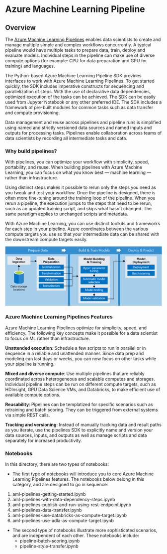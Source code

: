 # Azure Machine Learning Pipeline

## Overview

The [Azure Machine Learning Pipelines](https://docs.microsoft.com/en-us/azure/machine-learning/service/concept-ml-pipelines) enables data scientists to create and manage multiple simple and complex workflows concurrently. A typical pipeline would have multiple tasks to prepare data, train, deploy and evaluate models. Individual steps in the pipeline can make use of diverse compute options (for example: CPU for data preparation and GPU for training) and languages. 

The Python-based Azure Machine Learning Pipeline SDK provides interfaces to work with Azure Machine Learning Pipelines. To get started quickly, the SDK includes imperative constructs for sequencing and parallelization of steps. With the use of declarative data dependencies, optimized execution of the tasks can be achieved. The SDK can be easily used from Jupyter Notebook or any other preferred IDE. The SDK includes a framework of pre-built modules for common tasks such as data transfer and compute provisioning.

Data management and reuse across pipelines and pipeline runs is simplified using named and strictly versioned data sources and named inputs and outputs for processing tasks. Pipelines enable collaboration across teams of data scientists by recording all intermediate tasks and data.

### Why build pipelines?

With pipelines, you can optimize your workflow with simplicity, speed, portability, and reuse. When building pipelines with Azure Machine Learning, you can focus on what you know best — machine learning — rather than infrastructure.

Using distinct steps makes it possible to rerun only the steps you need as you tweak and test your workflow. Once the pipeline is designed, there is often more fine-tuning around the training loop of the pipeline. When you rerun a pipeline, the execution jumps to the steps that need to be rerun, such as an updated training script, and skips what hasn't changed. The same paradigm applies to unchanged scripts and metadata.

With Azure Machine Learning, you can use distinct toolkits and frameworks for each step in your pipeline. Azure coordinates between the various compute targets you use so that your intermediate data can be shared with the downstream compute targets easily.

![MLLifecycle](aml-pipelines-concept.png)


### Azure Machine Learning Pipelines Features
Azure Machine Learning Pipelines optimize for simplicity, speed, and efficiency. The following key concepts make it possible for a data scientist to focus on ML rather than infrastructure.

**Unattended execution**: Schedule a few scripts to run in parallel or in sequence in a reliable and unattended manner. Since data prep and modeling can last days or weeks, you can now focus on other tasks while your pipeline is running.

**Mixed and diverse compute**: Use multiple pipelines that are reliably coordinated across heterogeneous and scalable computes and storages. Individual pipeline steps can be run on different compute targets, such as HDInsight, GPU Data Science VMs, and Databricks, to make efficient use of available compute options.

**Reusability**: Pipelines can be templatized for specific scenarios such as retraining and batch scoring. They can be triggered from external systems via simple REST calls.

**Tracking and versioning**: Instead of manually tracking data and result paths as you iterate, use the pipelines SDK to explicitly name and version your data sources, inputs, and outputs as well as manage scripts and data separately for increased productivity.

### Notebooks 

In this directory, there are two types of notebooks: 

* The first type of notebooks will introduce you to core Azure Machine Learning Pipelines features. The notebooks below belong in this category, and are designed to go in sequence:

1. aml-pipelines-getting-started.ipynb
2. aml-pipelines-with-data-dependency-steps.ipynb
3. aml-pipelines-publish-and-run-using-rest-endpoint.ipynb
4. aml-pipelines-data-transfer.ipynb
5. aml-pipelines-use-databricks-as-compute-target.ipynb
6. aml-pipelines-use-adla-as-compute-target.ipynb

* The second type of notebooks illustrate more sophisticated scenarios, and are independent of each other. These notebooks include:
  - pipeline-batch-scoring.ipynb
  - pipeline-style-transfer.ipynb
